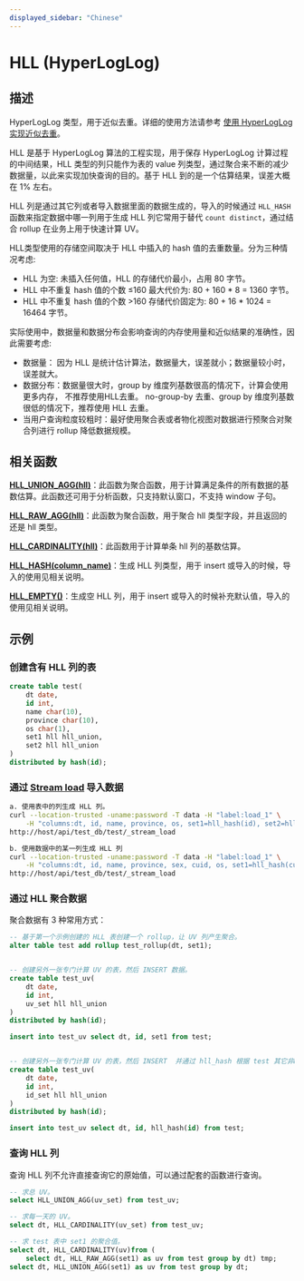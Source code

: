 ```yaml
---
displayed_sidebar: "Chinese"
---
```


# HLL (HyperLogLog)

## 描述

HyperLogLog 类型，用于近似去重。详细的使用方法请参考 [使用 HyperLogLog 实现近似去重](../../../using_starrocks/Using_HLL.md)。

HLL 是基于 HyperLogLog 算法的工程实现，用于保存 HyperLogLog 计算过程的中间结果，HLL 类型的列只能作为表的 value 列类型，通过聚合来不断的减少数据量，以此来实现加快查询的目的。基于 HLL 到的是一个估算结果，误差大概在 1% 左右。

HLL 列是通过其它列或者导入数据里面的数据生成的，导入的时候通过 `HLL_HASH` 函数来指定数据中哪一列用于生成 HLL 列它常用于替代 `count distinct`，通过结合 rollup 在业务上用于快速计算 UV。

HLL类型使用的存储空间取决于 HLL 中插入的 hash 值的去重数量。分为三种情况考虑:

- HLL 为空: 未插入任何值，HLL 的存储代价最小，占用 80 字节。
- HLL 中不重复 hash 值的个数 &le;160
  最大代价为: 80 + 160 * 8 = 1360 字节。
- HLL 中不重复 hash 值的个数 >160
  存储代价固定为: 80 + 16 * 1024 = 16464 字节。

实际使用中，数据量和数据分布会影响查询的内存使用量和近似结果的准确性，因此需要考虑:

- 数据量： 因为 HLL 是统计估计算法，数据量大，误差就小；数据量较小时，误差就大。
- 数据分布：数据量很大时，group by 维度列基数很高的情况下，计算会使用更多内存， 不推荐使用HLL去重。 no-group-by 去重、group by 维度列基数很低的情况下，推荐使用 HLL 去重。
- 当用户查询粒度较粗时：最好使用聚合表或者物化视图对数据进行预聚合对聚合列进行 rollup 降低数据规模。

## 相关函数

**[HLL_UNION_AGG(hll)](../../sql-functions/aggregate-functions/hll_union_agg.md)**：此函数为聚合函数，用于计算满足条件的所有数据的基数估算。此函数还可用于分析函数，只支持默认窗口，不支持 window 子句。

**[HLL_RAW_AGG(hll)](../../sql-functions/aggregate-functions/hll_raw_agg.md)**：此函数为聚合函数，用于聚合 hll 类型字段，并且返回的还是 hll 类型。

**[HLL_CARDINALITY(hll)](../../sql-functions/scalar-functions/hll_cardinality.md)**：此函数用于计算单条 hll 列的基数估算。

**[HLL_HASH(column_name)](../../sql-functions/scalar-functions/hll_hash.md)**：生成 HLL 列类型，用于 insert 或导入的时候，导入的使用见相关说明。

**[HLL_EMPTY()](../../sql-functions/scalar-functions/hll_empty.md)**：生成空 HLL 列，用于 insert 或导入的时候补充默认值，导入的使用见相关说明。

## 示例

### 创建含有 HLL 列的表

```sql
create table test(
    dt date,
    id int,
    name char(10),
    province char(10),
    os char(1),
    set1 hll hll_union,
    set2 hll hll_union
)
distributed by hash(id);
```

### 通过 [Stream load](../data-manipulation/STREAM_LOAD.md) 导入数据

```bash
a. 使用表中的列生成 HLL 列。
curl --location-trusted -uname:password -T data -H "label:load_1" \
    -H "columns:dt, id, name, province, os, set1=hll_hash(id), set2=hll_hash(name)"
http://host/api/test_db/test/_stream_load

b. 使用数据中的某一列生成 HLL 列
curl --location-trusted -uname:password -T data -H "label:load_1" \
    -H "columns:dt, id, name, province, sex, cuid, os, set1=hll_hash(cuid), set2=hll_hash(os)"
http://host/api/test_db/test/_stream_load
```

### 通过 HLL 聚合数据

聚合数据有 3 种常用方式：

```sql
-- 基于第一个示例创建的 HLL 表创建一个 rollup，让 UV 列产生聚合。
alter table test add rollup test_rollup(dt, set1);


-- 创建另外一张专门计算 UV 的表，然后 INSERT 数据。
create table test_uv(
    dt date,
    id int,
    uv_set hll hll_union
)
distributed by hash(id);

insert into test_uv select dt, id, set1 from test;


-- 创建另外一张专门计算 UV 的表，然后 INSERT  并通过 hll_hash 根据 test 其它非HLL 列生成 HLL。
create table test_uv(
    dt date,
    id int,
    id_set hll hll_union
)
distributed by hash(id);

insert into test_uv select dt, id, hll_hash(id) from test;
```

### 查询 HLL 列

查询 HLL 列不允许直接查询它的原始值，可以通过配套的函数进行查询。

```sql
-- 求总 UV。
select HLL_UNION_AGG(uv_set) from test_uv;

-- 求每一天的 UV。
select dt, HLL_CARDINALITY(uv_set) from test_uv;

-- 求 test 表中 set1 的聚合值。
select dt, HLL_CARDINALITY(uv)from (
    select dt, HLL_RAW_AGG(set1) as uv from test group by dt) tmp;
select dt, HLL_UNION_AGG(set1) as uv from test group by dt;
```
